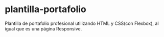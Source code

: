 # plantilla-portafolio
Plantilla de portafolio profesional utilizando HTML y CSS(con Flexbox), al igual que es una página Responsive.
